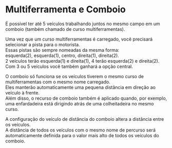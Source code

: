 # Multiferramenta e Comboio
  
É possível ter até 5 veículos trabalhando juntos no mesmo campo em um comboio (também chamado de curso multiferramentas).  

  
Uma vez que um curso multiferramentas é carregado, você precisará selecionar a pista para o motorista.  
Essas pistas são sempre nomeadas da mesma forma:  
esquerda(2), esquerda(1), centro, direita(1), direita(2).  
2 veículos terão esquerda(1) e direita(1), 4 terão esquerda(2) e direita(2).  
Com 3 ou 5 veículos você também ganhará a opção central.  

  
O comboio só funciona se os veículos tiverem o mesmo curso de multiferramentas com o mesmo nome carregado.  
Eles manterão automaticamente uma pequena distância em direção ao veículo à frente.  
Além disso, o recurso de comboio também é aplicado quando, por exemplo, uma enfardadeira está dirigindo atrás de uma colheitadeira no mesmo curso.  

  
A configuração do veículo de distância do comboio altera a distância entre os veículos.  
A distância de todos os veículos com o mesmo nome de percurso será automaticamente definida para o valor mais alto de todos os veículos do comboio.  
